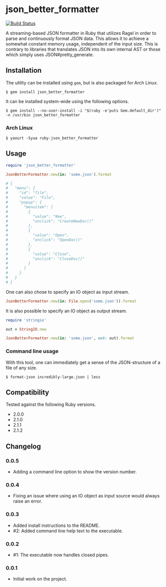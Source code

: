 json_better_formatter
=====================

[![Build Status](https://travis-ci.org/badeball/json_better_formatter.png)](https://travis-ci.org/badeball/json_better_formatter)

A streaming-based JSON formatter in Ruby that utilizes Ragel in order to parse
and continuously format JSON data. This allows it to achieve a somewhat
constant memory usage, independent of the input size. This is contrary to
libraries that translates JSON into its own internal AST or those which simply
uses JSON#pretty_generate.

## Installation

The utility can be installed using `gem`, but is also packaged for Arch Linux.

```
$ gem install json_better_formatter
```

It can be installed system-wide using the following options.

```
$ gem install --no-user-install -i "$(ruby -e'puts Gem.default_dir')" -n /usr/bin json_better_formatter
```

### Arch Linux

```
$ yaourt -Syua ruby-json_better_formatter
```

## Usage

```ruby
require 'json_better_formatter'

JsonBetterFormatter.new(in: 'some.json').format

# {
#   "menu": {
#     "id": "file",
#     "value": "File",
#     "popup": {
#       "menuitem": [
#         {
#           "value": "New",
#           "onclick": "CreateNewDoc()"
#         },
#         {
#           "value": "Open",
#           "onclick": "OpenDoc()"
#         },
#         {
#           "value": "Close",
#           "onclick": "CloseDoc()"
#         }
#       ]
#     }
#   }
# }
```

One can also chose to specify an IO object as input stream.

```ruby
JsonBetterFormatter.new(in: File.open('some.json')).format
```

It is also possible to specify an IO object as output stream.

```ruby
require 'stringio'

out = StringIO.new

JsonBetterFormatter.new(in: 'some.json', out: out).format
```

### Command line usage

With this tool, one can immediately get a sense of the JSON-structure of a file
of any size.

```
$ format-json incredibly-large.json | less
```

## Compatibility

Tested against the following Ruby versions.

* 2.0.0
* 2.1.0
* 2.1.1
* 2.1.2

## Changelog

### 0.0.5

* Adding a command line option to show the version number.

### 0.0.4

* Fixing an issue where using an IO object as input source would always raise
  an error.

### 0.0.3

* Added install instructions to the README.
* #2: Added command line help text to the executable.

### 0.0.2

* #1: The executable now handles closed pipes.

### 0.0.1

* Initial work on the project.

